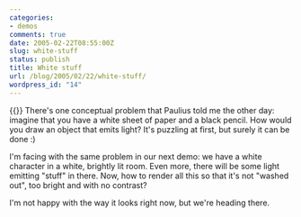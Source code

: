 ```yaml
---
categories:
- demos
comments: true
date: 2005-02-22T08:55:00Z
slug: white-stuff
status: publish
title: White stuff
url: /blog/2005/02/22/white-stuff/
wordpress_id: "14"
---
```


{{<imgright src="http://aras-p.info/img/blog/050222a.jpg">}}
There's one conceptual problem that Paulius told me the other day: imagine that you have a white sheet of paper and a black pencil. How would you draw an object that emits light? It's puzzling at first, but surely it can be done :)

I'm facing with the same problem in our next demo: we have a white character in a white, brightly lit room. Even more, there will be some light emitting "stuff" in there. Now, how to render all this so that it's not "washed out", too bright and with no contrast?

I'm not happy with the way it looks right now, but we're heading there.
